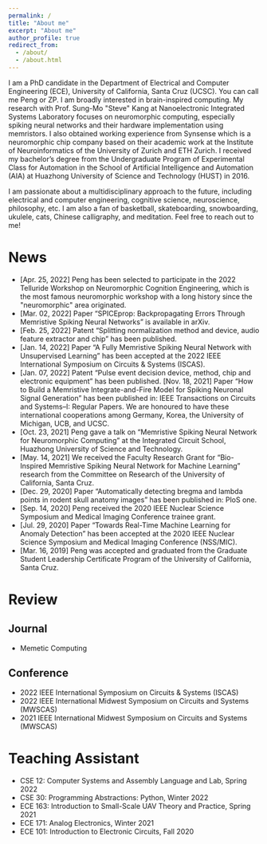 ```yaml
---
permalink: /
title: "About me"
excerpt: "About me"
author_profile: true
redirect_from: 
  - /about/
  - /about.html
---
```


I am a PhD candidate in the Department of Electrical and Computer Engineering (ECE), University of California, Santa Cruz (UCSC). You can call me Peng or ZP. I am broadly interested in brain-inspired computing. My research with Prof. Sung-Mo "Steve" Kang at Nanoelectronic Integrated Systems Laboratory focuses on neuromorphic computing, especially spiking neural networks and their hardware implementation using memristors. I also obtained working experience from Synsense which is a neuromorphic chip company based on their academic work at the Institute of Neuroinformatics of the University of Zurich and ETH Zurich. I received my bachelor’s degree from the Undergraduate Program of Experimental Class for Automation in the School of Artificial Intelligence and Automation (AIA) at Huazhong University of Science and Technology (HUST) in 2016.

I am passionate about a multidisciplinary approach to the future, including electrical and computer engineering, cognitive science, neuroscience, philosophy, etc. I am also a fan of basketball, skateboarding, snowboarding, ukulele, cats, Chinese calligraphy, and meditation. Feel free to reach out to me!


# News
* [Apr. 25, 2022] Peng has been selected to participate in the 2022 Telluride Workshop on Neuromorphic Cognition Engineering, which is the most famous neuromorphic workshop with a long history since the "neuromorphic" area originated.
* [Mar. 02, 2022] Paper “SPICEprop: Backpropagating Errors Through Memristive Spiking Neural Networks” is available in arXiv.
* [Feb. 25, 2022] Patent “Splitting normalization method and device, audio feature extractor and chip” has been published.
* [Jan. 14, 2022] Paper “A Fully Memristive Spiking Neural Network with Unsupervised Learning” has been accepted at the 2022 IEEE International Symposium on Circuits & Systems (ISCAS).
* [Jan. 07, 2022] Patent “Pulse event decision device, method, chip and electronic equipment” has been published.
[Nov. 18, 2021] Paper “How to Build a Memristive Integrate-and-Fire Model for Spiking Neuronal Signal Generation” has been published in: IEEE Transactions on Circuits and Systems–I: Regular Papers. We are honoured to have these international cooperations among Germany, Korea, the University of Michigan, UCB, and UCSC.
* [Oct. 23, 2021] Peng gave a talk on “Memristive Spiking Neural Network for Neuromorphic Computing” at the Integrated Circuit School, Huazhong University of Science and Technology.
* [May. 14, 2021] We received the Faculty Research Grant for “Bio-Inspired Memristive Spiking Neural Network for Machine Learning” research from the Committee on Research of the University of California, Santa Cruz.
* [Dec. 29, 2020] Paper “Automatically detecting bregma and lambda points in rodent skull anatomy images” has been published in: PloS one.
* [Sep. 14, 2020] Peng received the 2020 IEEE Nuclear Science Symposium and Medical Imaging Conference trainee grant.
* [Jul. 29, 2020] Paper “Towards Real-Time Machine Learning for Anomaly Detection” has been accepted at the 2020 IEEE Nuclear Science Symposium and Medical Imaging Conference (NSS/MIC).
* [Mar. 16, 2019] Peng was accepted and graduated from the Graduate Student Leadership Certificate Program of the University of California, Santa Cruz.


# Review
## Journal
* Memetic Computing

## Conference
* 2022 IEEE International Symposium on Circuits & Systems (ISCAS)
* 2022 IEEE International Midwest Symposium on Circuits and Systems (MWSCAS)
* 2021 IEEE International Midwest Symposium on Circuits and Systems (MWSCAS)


# Teaching Assistant
* CSE 12: Computer Systems and Assembly Language and Lab, Spring 2022
* CSE 30: Programming Abstractions: Python, Winter 2022
* ECE 163: Introduction to Small-Scale UAV Theory and Practice, Spring 2021
* ECE 171: Analog Electronics, Winter 2021
* ECE 101: Introduction to Electronic Circuits, Fall 2020

